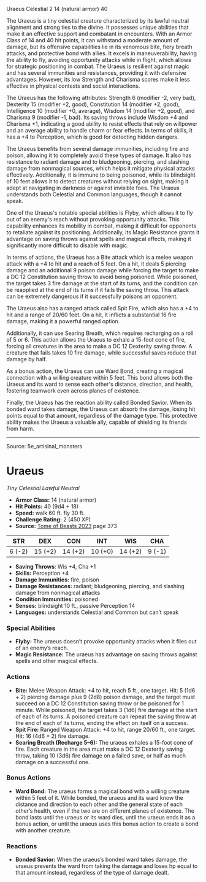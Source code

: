 <MonsterName/>Uraeus</MonsterName>
<CreatureType/>Celestial</CreatureType>
<CR/>2</CR>
<AC/>14 (natural armor)</AC>
<HP/>40</HP>
<summary>The Uraeus is a tiny celestial creature characterized by its lawful neutral alignment and strong ties to the divine. It possesses unique abilities that make it an effective support and combatant in encounters. With an Armor Class of 14 and 40 hit points, it can withstand a moderate amount of damage, but its offensive capabilities lie in its venomous bite, fiery breath attacks, and protective bond with allies. It excels in maneuverability, having the ability to fly, avoiding opportunity attacks while in flight, which allows for strategic positioning in combat. The Uraeus is resilient against magic and has several immunities and resistances, providing it with defensive advantages. However, its low Strength and Charisma scores make it less effective in physical contests and social interactions.</summary>

<detail>

The Uraeus has the following attributes: Strength 6 (modifier -2, very bad), Dexterity 15 (modifier +2, good), Constitution 14 (modifier +2, good), Intelligence 10 (modifier +0, average), Wisdom 14 (modifier +2, good), and Charisma 9 (modifier -1, bad). Its saving throws include Wisdom +4 and Charisma +1, indicating a good ability to resist effects that rely on willpower and an average ability to handle charm or fear effects. In terms of skills, it has a +4 to Perception, which is good for detecting hidden dangers.

The Uraeus benefits from several damage immunities, including fire and poison, allowing it to completely avoid these types of damage. It also has resistance to radiant damage and to bludgeoning, piercing, and slashing damage from nonmagical sources, which helps it mitigate physical attacks effectively. Additionally, it is immune to being poisoned, while its blindsight of 10 feet allows it to detect creatures without relying on sight, making it adept at navigating in darkness or against invisible foes. The Uraeus understands both Celestial and Common languages, though it cannot speak.

One of the Uraeus's notable special abilities is Flyby, which allows it to fly out of an enemy's reach without provoking opportunity attacks. This capability enhances its mobility in combat, making it difficult for opponents to retaliate against its positioning. Additionally, its Magic Resistance grants it advantage on saving throws against spells and magical effects, making it significantly more difficult to disable with magic.

In terms of actions, the Uraeus has a Bite attack which is a melee weapon attack with a +4 to hit and a reach of 5 feet. On a hit, it deals 5 piercing damage and an additional 9 poison damage while forcing the target to make a DC 12 Constitution saving throw to avoid being poisoned. While poisoned, the target takes 3 fire damage at the start of its turns, and the condition can be reapplied at the end of its turns if it fails the saving throw. This attack can be extremely dangerous if it successfully poisons an opponent.

The Uraeus also has a ranged attack called Spit Fire, which also has a +4 to hit and a range of 20/60 feet. On a hit, it inflicts a substantial 16 fire damage, making it a powerful ranged option. 

Additionally, it can use Searing Breath, which requires recharging on a roll of 5 or 6. This action allows the Uraeus to exhale a 15-foot cone of fire, forcing all creatures in the area to make a DC 12 Dexterity saving throw. A creature that fails takes 10 fire damage, while successful saves reduce that damage by half.

As a bonus action, the Uraeus can use Ward Bond, creating a magical connection with a willing creature within 5 feet. This bond allows both the Uraeus and its ward to sense each other's distance, direction, and health, fostering teamwork even across planes of existence. 

Finally, the Uraeus has the reaction ability called Bonded Savior. When its bonded ward takes damage, the Uraeus can absorb the damage, losing hit points equal to that amount, regardless of the damage type. This protective ability makes the Uraeus a valuable ally, capable of shielding its friends from harm.</detail>



---

Source: 5e_artisinal_monsters

# Uraeus

*Tiny* *Celestial* *Lawful Neutral*

- **Armor Class:** 14 (natural armor)
- **Hit Points:** 40 (9d4 + 18)
- **Speed:** walk 60 ft. fly 30 ft.
- **Challenge Rating:** 2 (450 XP)
- **Source:** [Tome of Beasts 2023](https://koboldpress.com/kpstore/product/tome-of-beasts-1-2023-edition/) page 373

| STR | DEX | CON | INT | WIS | CHA |
| --- | --- | --- | --- | --- | --- |
| 6 (-2) | 15 (+2) | 14 (+2) | 10 (+0) | 14 (+2) | 9 (-1) |

- **Saving Throws**: Wis +4, Cha +1
- **Skills:** Perception +4
- **Damage Immunities:** fire, poison
- **Damage Resistances:** radiant; bludgeoning, piercing, and slashing damage from nonmagical attacks
- **Condition Immunities:** poisoned
- **Senses:** blindsight 10 ft., passive Perception 14
- **Languages:** understands Celestial and Common but can’t speak

### Special Abilities

- **Flyby:** The uraeus doesn’t provoke opportunity attacks when it flies out of an enemy’s reach.
- **Magic Resistance:** The uraeus has advantage on saving throws against spells and other magical effects.

### Actions

- **Bite:** Melee Weapon Attack: +4 to hit, reach 5 ft., one target. Hit: 5 (1d6 + 2) piercing damage plus 9 (2d8) poison damage, and the target must succeed on a DC 12 Constitution saving throw or be poisoned for 1 minute. While poisoned, the target takes 3 (1d6) fire damage at the start of each of its turns. A poisoned creature can repeat the saving throw at the end of each of its turns, ending the effect on itself on a success.
- **Spit Fire:** Ranged Weapon Attack: +4 to hit, range 20/60 ft., one target. Hit: 16 (4d6 + 2) fire damage.
- **Searing Breath (Recharge 5–6):** The uraeus exhales a 15-foot cone of fire. Each creature in the area must make a DC 12 Dexterity saving throw, taking 10 (3d6) fire damage on a failed save, or half as much damage on a successful one.

### Bonus Actions

- **Ward Bond:** The uraeus forms a magical bond with a willing creature within 5 feet of it. While bonded, the uraeus and its ward know the distance and direction to each other and the general state of each other’s health, even if the two are on different planes of existence. The bond lasts until the uraeus or its ward dies, until the uraeus ends it as a bonus action, or until the uraeus uses this bonus action to create a bond with another creature.

### Reactions

- **Bonded Savior:** When the uraeus’s bonded ward takes damage, the uraeus prevents the ward from taking the damage and loses hp equal to that amount instead, regardless of the type of damage dealt.


